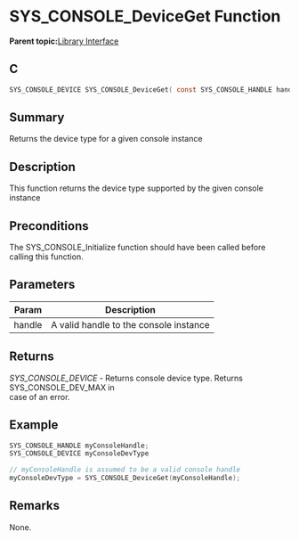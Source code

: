 # SYS\_CONSOLE\_DeviceGet Function

**Parent topic:**[Library Interface](GUID-4923B60C-900F-4BB5-91B7-CE4CA6ED4059.md)

## C

```c
SYS_CONSOLE_DEVICE SYS_CONSOLE_DeviceGet( const SYS_CONSOLE_HANDLE handle)
```

## Summary

Returns the device type for a given console instance

## Description

This function returns the device type supported by the given console instance

## Preconditions

The SYS\_CONSOLE\_Initialize function should have been called before calling this function.

## Parameters

|Param|Description|
|-----|-----------|
|handle|A valid handle to the console instance|

## Returns

*SYS\_CONSOLE\_DEVICE* - Returns console device type. Returns SYS\_CONSOLE\_DEV\_MAX in<br />case of an error.

## Example

```c
SYS_CONSOLE_HANDLE myConsoleHandle;
SYS_CONSOLE_DEVICE myConsoleDevType

// myConsoleHandle is assumed to be a valid console handle
myConsoleDevType = SYS_CONSOLE_DeviceGet(myConsoleHandle);
```

## Remarks

None.

